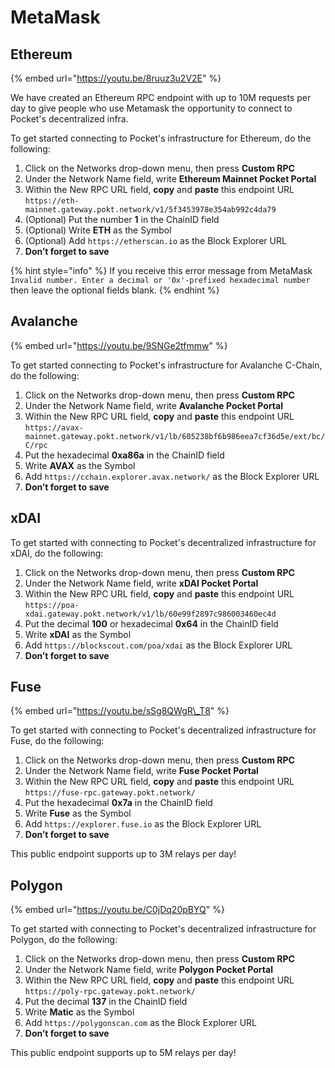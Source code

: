 # MetaMask

## Ethereum

{% embed url="https://youtu.be/8ruuz3u2V2E" %}

We have created an Ethereum RPC endpoint with up to 10M requests per day to give people who use Metamask the opportunity to connect to Pocket's decentralized infra.

To get started connecting to Pocket's infrastructure for Ethereum, do the following:

1. Click on the Networks drop-down menu, then press **Custom RPC**
2. Under the Network Name field, write **Ethereum Mainnet Pocket Portal**
3. Within the New RPC URL field, **copy** and **paste** this endpoint URL `https://eth-mainnet.gateway.pokt.network/v1/5f3453978e354ab992c4da79`
4. \(Optional\) Put the number **1** in the ChainID field
5. \(Optional\) Write **ETH** as the Symbol
6. \(Optional\) Add `https://etherscan.io` as the Block Explorer URL
7. **Don’t forget to save**

{% hint style="info" %}
If you receive this error message from MetaMask `Invalid number. Enter a decimal or '0x'-prefixed hexadecimal number` then leave the optional fields blank.
{% endhint %}

## Avalanche

{% embed url="https://youtu.be/9SNGe2tfmmw" %}

To get started connecting to Pocket's infrastructure for Avalanche C-Chain, do the following:

1. Click on the Networks drop-down menu, then press **Custom RPC**
2. Under the Network Name field, write **Avalanche Pocket Portal**
3. Within the New RPC URL field, **copy** and **paste** this endpoint URL `https://avax-mainnet.gateway.pokt.network/v1/lb/605238bf6b986eea7cf36d5e/ext/bc/C/rpc`
4. Put the hexadecimal **0xa86a** in the ChainID field
5. Write **AVAX** as the Symbol
6. Add `https://cchain.explorer.avax.network/` as the Block Explorer URL
7. **Don’t forget to save**

## xDAI

To get started with connecting to Pocket's decentralized infrastructure for xDAI, do the following:

1. Click on the Networks drop-down menu, then press **Custom RPC**
2. Under the Network Name field, write **xDAI Pocket Portal**
3. Within the New RPC URL field, **copy** and **paste** this endpoint URL `https://poa-xdai.gateway.pokt.network/v1/lb/60e99f2897c986003460ec4d`
4. Put the decimal **100** or hexadecimal **0x64** in the ChainID field
5. Write **xDAI** as the Symbol
6. Add `https://blockscout.com/poa/xdai` as the Block Explorer URL
7. **Don’t forget to save**

## **Fuse**

{% embed url="https://youtu.be/sSg8QWgR\_T8" %}

To get started with connecting to Pocket's decentralized infrastructure for Fuse, do the following:

1. Click on the Networks drop-down menu, then press **Custom RPC**
2. Under the Network Name field, write **Fuse Pocket Portal**
3. Within the New RPC URL field, **copy** and **paste** this endpoint URL `https://fuse-rpc.gateway.pokt.network/`
4. Put the hexadecimal **0x7a** in the ChainID field
5. Write **Fuse** as the Symbol
6. Add `https://explorer.fuse.io` as the Block Explorer URL
7. **Don’t forget to save**

This public endpoint supports up to 3M relays per day!

## Polygon

{% embed url="https://youtu.be/C0jDq20pBYQ" %}

To get started with connecting to Pocket's decentralized infrastructure for Polygon, do the following:

1. Click on the Networks drop-down menu, then press **Custom RPC**
2. Under the Network Name field, write **Polygon Pocket Portal**
3. Within the New RPC URL field, **copy** and **paste** this endpoint URL `https://poly-rpc.gateway.pokt.network/`
4. Put the decimal **137** in the ChainID field
5. Write **Matic** as the Symbol
6. Add `https://polygonscan.com` as the Block Explorer URL
7. **Don’t forget to save**

This public endpoint supports up to 5M relays per day!

